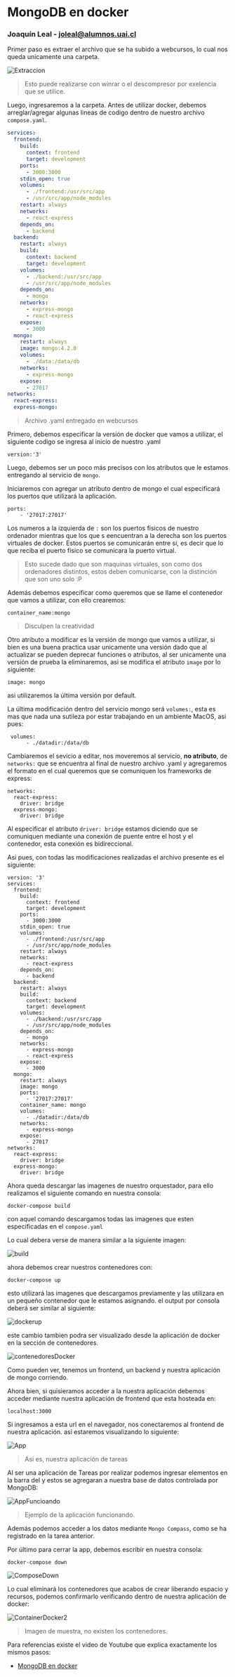 # MongoDB en docker

### Joaquín Leal - joleal@alumnos.uai.cl

Primer paso es extraer el archivo que se ha subido a webcursos, lo cual nos queda unicamente una carpeta.

![Extraccion](Images/ExtraerArchivo.png)

>Esto puede realizarse con winrar o el descompresor por exelencia que se utilice.

Luego, ingresaremos a la carpeta. Antes de utilizar docker, debemos arreglar/agregar algunas lineas de codigo dentro de nuestro archivo `compose.yaml`.

```compose.yaml
services:
  frontend:
    build:
      context: frontend
      target: development
    ports:
      - 3000:3000
    stdin_open: true
    volumes:
      - ./frontend:/usr/src/app
      - /usr/src/app/node_modules
    restart: always
    networks:
      - react-express
    depends_on:
      - backend
  backend:
    restart: always
    build:
      context: backend
      target: development
    volumes:
      - ./backend:/usr/src/app
      - /usr/src/app/node_modules
    depends_on:
      - mongo
    networks:
      - express-mongo
      - react-express
    expose: 
      - 3000
  mongo:
    restart: always
    image: mongo:4.2.0
    volumes:
      - ./data:/data/db
    networks:
      - express-mongo
    expose:
      - 27017
networks:
  react-express:
  express-mongo:
```
> Archivo .yaml entregado en webcursos

Primero, debemos especificar la versión de docker que vamos a utilizar, el siguiente codigo se ingresa al inicio de nuestro .yaml

```
version:'3'
```
Luego, debemos ser un poco más precisos con los atributos que le estamos entregando al servicio de `mongo`.

Iniciaremos con agregar un atributo dentro de mongo el cual especificará los puertos que utilizará la aplicación.

```
ports:
    - '27017:27017'
```

Los numeros a la izquierda de `:` son los puertos fisicos de nuestro ordenador mientras que los que s eencuentran a la derecha son los puertos virtuales de docker. Estos puertos se comunicarán entre si, es decir que lo que reciba el puerto fisico se comunicara la puerto virtual.
>Esto sucede dado que son maquinas virtuales, son como dos ordenadores distintos, estos deben comunicarse, con la distinción que son uno solo :P

Además debemos especificar como queremos que se llame el contenedor que vamos a utilizar, con ello crearemos:

```
container_name:mongo
```
>Disculpen la creatividad

Otro atributo a modificar es la versión de mongo que vamos a utilizar, si bien es una buena practica usar unicamente una versión dado que al actualizar se pueden deprecar funciones o atributos, al ser unicamente una versión de prueba la eliminaremos, asi se modifica el atributo `image` por lo siguiente:

```
image: mongo
```
asi utilizaremos la última versión por default.

La última modificación dentro del servicio mongo será `volumes:`, esta es mas que nada una sutileza por estar trabajando en un ambiente MacOS, asi pues:

```
 volumes:
      - ./datadir:/data/db
```

Cambiaremos el sevicio a editar, nos moveremos al servicio, **no atributo**, de `networks:` que se encuentra al final de nuestro archivo .yaml y agregaremos el formato en el cual queremos que se comuniquen los frameworks de express:

```
networks:
  react-express:
    driver: bridge
  express-mongo:
    driver: bridge
```
Al especificar el atributo `driver: bridge` estamos diciendo que se comuniquen mediante una conexión de puente entre el host y el contenedor, esta conexión es bidireccional.

Asi pues, con todas las modificaciones realizadas el archivo presente es el siguiente:

```
version: '3'
services:
  frontend:
    build:
      context: frontend
      target: development
    ports:
      - 3000:3000
    stdin_open: true
    volumes:
      - ./frontend:/usr/src/app
      - /usr/src/app/node_modules
    restart: always
    networks:
      - react-express
    depends_on:
      - backend
  backend:
    restart: always
    build:
      context: backend
      target: development
    volumes:
      - ./backend:/usr/src/app
      - /usr/src/app/node_modules
    depends_on:
      - mongo
    networks:
      - express-mongo
      - react-express
    expose: 
      - 3000
  mongo:
    restart: always
    image: mongo
    ports:
      - '27017:27017'
    container_name: mongo
    volumes:
      - ./datadir:/data/db
    networks:
      - express-mongo
    expose:
      - 27017
networks:
  react-express:
    driver: bridge
  express-mongo:
    driver: bridge 

```


Ahora queda descargar las imagenes de nuestro orquestador, para ello realizamos el siguiente comando en nuestra consola:

```
docker-compose build 
```

con aquel comando descargamos todas las imagenes que esten especificadas en el `compose.yaml`


Lo cual debera verse de manera similar a la siguiente imagen: 

![build](Images/Dockerbuild.png)

ahora debemos crear nuestros contenedores con:
```
docker-compose up
```

esto utilizará las imagenes que descargamos previamente y las utilizara en un pequeño contenedor que le estamos asignando. el output por consola deberá ser similar al siguiente:

![dockerup](Images/DockerUp.png)

este cambio tambien podra ser visualizado desde la aplicación de docker en la sección de contenedores. 

![contenedoresDocker](Images/ContendoresDocker.png)

Como pueden ver, tenemos un frontend, un backend y nuestra aplicación de mongo corriendo.

Ahora bien, si quisieramos acceder a la nuestra aplicación debemos acceder mediante nuestra aplicación de frontend que esta hosteada en: 

```
localhost:3000
```
Si ingresamos a esta url en el navegador, nos conectaremos al frontend de nuestra aplicación. así estaremos visualizando lo siguiente:

![App](Images/App.png)
>Así es, nuestra aplicación de tareas

Al ser una aplicación de Tareas por realizar podemos ingresar elementos en la barra del y estos se agregaran a nuestra base de datos controlada por MongoDB:

![AppFuncioando](Images/TodoFuncionando.png)
>Ejemplo de la aplicación funcionando.

Además podemos acceder a los datos mediante `Mongo Compass`, como se ha registrado en la tarea anterior.

Por último para cerrar la app, debemos escribir en nuestra consola:

```
docker-compose down
```

![ComposeDown](Images/ComposeDown.png)

Lo cual eliminará los contenedores que acabos de crear liberando espacio y recursos, podemos confirmarlo verificando dentro de nuestra aplicación de docker: 

![ContainerDocker2](Images/ContainerDocker2.png)
>Imagen de muestra, no existen los contenedores.


Para referencias existe el video de Youtube que explica exactamente los mismos pasos:

* [MongoDB en docker](https://youtu.be/It70q50gALI)


